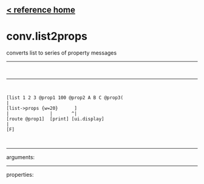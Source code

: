 [< reference home](ceammc_lib.html)
---

# conv.list2props


converts list to series of property messages

---

<br>


---


```


[list 1 2 3 @prop1 100 @prop2 A B C @prop3(
|
[list->props {w=20}      ]
|               |       ^|
[route @prop1]  [print] [ui.display]
|
[F]

            
```

---
arguments:


---
properties:


